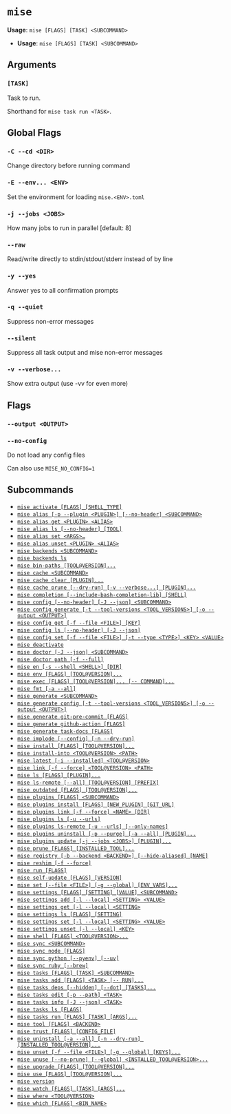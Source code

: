 # `mise`

**Usage**: `mise [FLAGS] [TASK] <SUBCOMMAND>`

- **Usage**: `mise [FLAGS] [TASK] <SUBCOMMAND>`

## Arguments

### `[TASK]`

Task to run.

Shorthand for `mise task run <TASK>`.

## Global Flags

### `-C --cd <DIR>`

Change directory before running command

### `-E --env... <ENV>`

Set the environment for loading `mise.<ENV>.toml`

### `-j --jobs <JOBS>`

How many jobs to run in parallel [default: 8]

### `--raw`

Read/write directly to stdin/stdout/stderr instead of by line

### `-y --yes`

Answer yes to all confirmation prompts

### `-q --quiet`

Suppress non-error messages

### `--silent`

Suppress all task output and mise non-error messages

### `-v --verbose...`

Show extra output (use -vv for even more)

## Flags

### `--output <OUTPUT>`

### `--no-config`

Do not load any config files

Can also use `MISE_NO_CONFIG=1`

## Subcommands

- [`mise activate [FLAGS] [SHELL_TYPE]`](/cli/activate.md)
- [`mise alias [-p --plugin <PLUGIN>] [--no-header] <SUBCOMMAND>`](/cli/alias.md)
- [`mise alias get <PLUGIN> <ALIAS>`](/cli/alias/get.md)
- [`mise alias ls [--no-header] [TOOL]`](/cli/alias/ls.md)
- [`mise alias set <ARGS>…`](/cli/alias/set.md)
- [`mise alias unset <PLUGIN> <ALIAS>`](/cli/alias/unset.md)
- [`mise backends <SUBCOMMAND>`](/cli/backends.md)
- [`mise backends ls`](/cli/backends/ls.md)
- [`mise bin-paths [TOOL@VERSION]...`](/cli/bin-paths.md)
- [`mise cache <SUBCOMMAND>`](/cli/cache.md)
- [`mise cache clear [PLUGIN]...`](/cli/cache/clear.md)
- [`mise cache prune [--dry-run] [-v --verbose...] [PLUGIN]...`](/cli/cache/prune.md)
- [`mise completion [--include-bash-completion-lib] [SHELL]`](/cli/completion.md)
- [`mise config [--no-header] [-J --json] <SUBCOMMAND>`](/cli/config.md)
- [`mise config generate [-t --tool-versions <TOOL_VERSIONS>] [-o --output <OUTPUT>]`](/cli/config/generate.md)
- [`mise config get [-f --file <FILE>] [KEY]`](/cli/config/get.md)
- [`mise config ls [--no-header] [-J --json]`](/cli/config/ls.md)
- [`mise config set [-f --file <FILE>] [-t --type <TYPE>] <KEY> <VALUE>`](/cli/config/set.md)
- [`mise deactivate`](/cli/deactivate.md)
- [`mise doctor [-J --json] <SUBCOMMAND>`](/cli/doctor.md)
- [`mise doctor path [-f --full]`](/cli/doctor/path.md)
- [`mise en [-s --shell <SHELL>] [DIR]`](/cli/en.md)
- [`mise env [FLAGS] [TOOL@VERSION]...`](/cli/env.md)
- [`mise exec [FLAGS] [TOOL@VERSION]... [-- COMMAND]...`](/cli/exec.md)
- [`mise fmt [-a --all]`](/cli/fmt.md)
- [`mise generate <SUBCOMMAND>`](/cli/generate.md)
- [`mise generate config [-t --tool-versions <TOOL_VERSIONS>] [-o --output <OUTPUT>]`](/cli/generate/config.md)
- [`mise generate git-pre-commit [FLAGS]`](/cli/generate/git-pre-commit.md)
- [`mise generate github-action [FLAGS]`](/cli/generate/github-action.md)
- [`mise generate task-docs [FLAGS]`](/cli/generate/task-docs.md)
- [`mise implode [--config] [-n --dry-run]`](/cli/implode.md)
- [`mise install [FLAGS] [TOOL@VERSION]...`](/cli/install.md)
- [`mise install-into <TOOL@VERSION> <PATH>`](/cli/install-into.md)
- [`mise latest [-i --installed] <TOOL@VERSION>`](/cli/latest.md)
- [`mise link [-f --force] <TOOL@VERSION> <PATH>`](/cli/link.md)
- [`mise ls [FLAGS] [PLUGIN]...`](/cli/ls.md)
- [`mise ls-remote [--all] [TOOL@VERSION] [PREFIX]`](/cli/ls-remote.md)
- [`mise outdated [FLAGS] [TOOL@VERSION]...`](/cli/outdated.md)
- [`mise plugins [FLAGS] <SUBCOMMAND>`](/cli/plugins.md)
- [`mise plugins install [FLAGS] [NEW_PLUGIN] [GIT_URL]`](/cli/plugins/install.md)
- [`mise plugins link [-f --force] <NAME> [DIR]`](/cli/plugins/link.md)
- [`mise plugins ls [-u --urls]`](/cli/plugins/ls.md)
- [`mise plugins ls-remote [-u --urls] [--only-names]`](/cli/plugins/ls-remote.md)
- [`mise plugins uninstall [-p --purge] [-a --all] [PLUGIN]...`](/cli/plugins/uninstall.md)
- [`mise plugins update [-j --jobs <JOBS>] [PLUGIN]...`](/cli/plugins/update.md)
- [`mise prune [FLAGS] [INSTALLED_TOOL]...`](/cli/prune.md)
- [`mise registry [-b --backend <BACKEND>] [--hide-aliased] [NAME]`](/cli/registry.md)
- [`mise reshim [-f --force]`](/cli/reshim.md)
- [`mise run [FLAGS]`](/cli/run.md)
- [`mise self-update [FLAGS] [VERSION]`](/cli/self-update.md)
- [`mise set [--file <FILE>] [-g --global] [ENV_VARS]...`](/cli/set.md)
- [`mise settings [FLAGS] [SETTING] [VALUE] <SUBCOMMAND>`](/cli/settings.md)
- [`mise settings add [-l --local] <SETTING> <VALUE>`](/cli/settings/add.md)
- [`mise settings get [-l --local] <SETTING>`](/cli/settings/get.md)
- [`mise settings ls [FLAGS] [SETTING]`](/cli/settings/ls.md)
- [`mise settings set [-l --local] <SETTING> <VALUE>`](/cli/settings/set.md)
- [`mise settings unset [-l --local] <KEY>`](/cli/settings/unset.md)
- [`mise shell [FLAGS] <TOOL@VERSION>...`](/cli/shell.md)
- [`mise sync <SUBCOMMAND>`](/cli/sync.md)
- [`mise sync node [FLAGS]`](/cli/sync/node.md)
- [`mise sync python [--pyenv] [--uv]`](/cli/sync/python.md)
- [`mise sync ruby [--brew]`](/cli/sync/ruby.md)
- [`mise tasks [FLAGS] [TASK] <SUBCOMMAND>`](/cli/tasks.md)
- [`mise tasks add [FLAGS] <TASK> [-- RUN]...`](/cli/tasks/add.md)
- [`mise tasks deps [--hidden] [--dot] [TASKS]...`](/cli/tasks/deps.md)
- [`mise tasks edit [-p --path] <TASK>`](/cli/tasks/edit.md)
- [`mise tasks info [-J --json] <TASK>`](/cli/tasks/info.md)
- [`mise tasks ls [FLAGS]`](/cli/tasks/ls.md)
- [`mise tasks run [FLAGS] [TASK] [ARGS]...`](/cli/tasks/run.md)
- [`mise tool [FLAGS] <BACKEND>`](/cli/tool.md)
- [`mise trust [FLAGS] [CONFIG_FILE]`](/cli/trust.md)
- [`mise uninstall [-a --all] [-n --dry-run] [INSTALLED_TOOL@VERSION]...`](/cli/uninstall.md)
- [`mise unset [-f --file <FILE>] [-g --global] [KEYS]...`](/cli/unset.md)
- [`mise unuse [--no-prune] [--global] <INSTALLED_TOOL@VERSION>...`](/cli/unuse.md)
- [`mise upgrade [FLAGS] [TOOL@VERSION]...`](/cli/upgrade.md)
- [`mise use [FLAGS] [TOOL@VERSION]...`](/cli/use.md)
- [`mise version`](/cli/version.md)
- [`mise watch [FLAGS] [TASK] [ARGS]...`](/cli/watch.md)
- [`mise where <TOOL@VERSION>`](/cli/where.md)
- [`mise which [FLAGS] <BIN_NAME>`](/cli/which.md)
